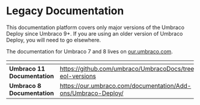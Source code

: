 # Legacy Documentation

This documentation platform covers only major versions of the Umbraco Deploy since Umbraco 9+. If you are using an older version of Umbraco Deploy, you will need to go elsewhere.

The documentation for Umbraco 7 and 8 lives on [our.umbraco.com](https://our.umbraco.com/documentation/Add-ons/).

<table data-view="cards"><thead><tr><th></th><th data-hidden data-card-target data-type="content-ref"></th></tr></thead><tbody><tr><td><strong>Umbraco 11 Documentation</strong></td><td><a href="https://github.com/umbraco/UmbracoDocs/tree/umbraco-eol-versions">https://github.com/umbraco/UmbracoDocs/tree/umbraco-eol-versions</a></td></tr><tr><td><strong>Umbraco 8 Documentation</strong></td><td><a href="https://our.umbraco.com/documentation/Add-ons/Umbraco-Deploy/">https://our.umbraco.com/documentation/Add-ons/Umbraco-Deploy/</a></td></tr></tbody></table>
